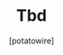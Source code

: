 ---
layout: post
title: "Tbd"
author: \[potatowire]
categories: 
tags: weekly
banner: 
caption:
published: false
---